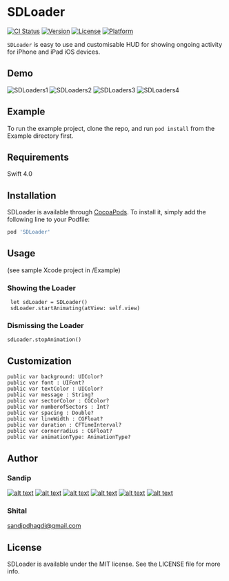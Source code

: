# SDLoader

[![CI Status](http://img.shields.io/travis/sandipdhagdi@gmail.com/SDLoader.svg?style=flat)](https://travis-ci.org/sandipdhagdi@gmail.com/SDLoader)
[![Version](https://img.shields.io/cocoapods/v/SDLoader.svg?style=flat)](http://cocoapods.org/pods/SDLoader)
[![License](https://img.shields.io/cocoapods/l/SDLoader.svg?style=flat)](http://cocoapods.org/pods/SDLoader)
[![Platform](https://img.shields.io/cocoapods/p/SDLoader.svg?style=flat)](http://cocoapods.org/pods/SDLoader)


`SDLoader` is easy to use and customisable HUD for showing ongoing activity for iPhone and iPad iOS devices.

## Demo

![SDLoaders1](https://github.com/sandipdhagdi/SDLoader/blob/master/SampleVideos/s1.gif)
![SDLoaders2](https://github.com/sandipdhagdi/SDLoader/blob/master/SampleVideos/s2.gif)
![SDLoaders3](https://github.com/sandipdhagdi/SDLoader/blob/master/SampleVideos/s3.gif)
![SDLoaders4](https://github.com/sandipdhagdi/SDLoader/blob/master/SampleVideos/s4.gif)

## Example

To run the example project, clone the repo, and run `pod install` from the Example directory first.

## Requirements
Swift 4.0

## Installation

SDLoader is available through [CocoaPods](http://cocoapods.org). To install
it, simply add the following line to your Podfile:

```ruby
pod 'SDLoader'
```

## Usage
(see sample Xcode project in /Example)

### Showing the Loader
     let sdLoader = SDLoader()
     sdLoader.startAnimating(atView: self.view)

### Dismissing the Loader
    sdLoader.stopAnimation()

## Customization

    public var background: UIColor?
    public var font : UIFont?
    public var textColor : UIColor?
    public var message : String?
    public var sectorColor : CGColor?
    public var numberofSectors : Int?
    public var spacing : Double?
    public var lineWidth : CGFloat?
    public var duration : CFTimeInterval?
    public var cornerradius : CGFloat?
    public var animationType: AnimationType?

## Author
### Sandip



<!-- display the social media buttons in your README -->

[![alt text][1.1]][1]
[![alt text][2.1]][1]
[![alt text][3.1]][1]
[![alt text][4.1]][1]
[![alt text][5.1]][1]
[![alt text][6.1]][1]


<!-- links to social media icons -->

<!-- icons with padding -->

[1.1]: https://github.com/sandipdhagdi/SDLoader/blob/master/SampleVideos/email.png (twitter icon with padding)
[2.1]: https://github.com/sandipdhagdi/SDLoader/blob/master/SampleVideos/email.png (facebook icon with padding)
[3.1]: https://github.com/sandipdhagdi/SDLoader/blob/master/SampleVideos/email.png (google plus icon with padding)
[4.1]: https://github.com/sandipdhagdi/SDLoader/blob/master/SampleVideos/email.png (tumblr icon with padding)
[5.1]: https://github.com/sandipdhagdi/SDLoader/blob/master/SampleVideos/email.png (dribbble icon with padding)
[6.1]: https://github.com/sandipdhagdi/SDLoader/blob/master/SampleVideos/email.png (github icon with padding)


[1]: http://www.twitter.com/carlsednaoui
[2]: http://www.facebook.com/sednaoui
[3]: https://plus.google.com/+CarlSednaoui
[4]: http://carlsed.tumblr.com
[5]: http://dribbble.com/carlsednaoui
[6]: http://www.github.com/carlsednaoui

### Shital
sandipdhagdi@gmail.com

## License

SDLoader is available under the MIT license. See the LICENSE file for more info.
